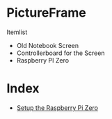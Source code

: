 # PictureFrame

Itemlist
* Old Notebook Screen 
* Controllerboard for the Screen
* Raspberry PI Zero

# Index
* [Setup the Raspberry Pi Zero](https://github.com/ThaLindil/PictureFrame/blob/main/SetupThePi.md)
